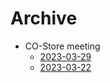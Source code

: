 # Archive

- CO-Store meeting
  - [2023-03-29](research/CO-Store/2023-03-29.md)
  - [2023-03-22](research/CO-Store//2023-03-22.md)